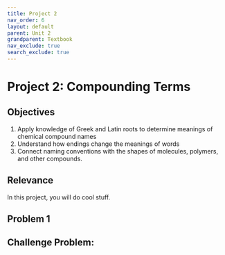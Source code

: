 ```yaml
---
title: Project 2
nav_order: 6
layout: default
parent: Unit 2
grandparent: Textbook
nav_exclude: true
search_exclude: true
---
```


# Project 2: Compounding Terms

## Objectives

1. Apply knowledge of Greek and Latin roots to determine meanings of chemical compound names
2. Understand how endings change the meanings of words
3. Connect naming conventions with the shapes of molecules, polymers, and other compounds.

## Relevance

In this project, you will do cool stuff.

## Problem 1

## Challenge Problem: